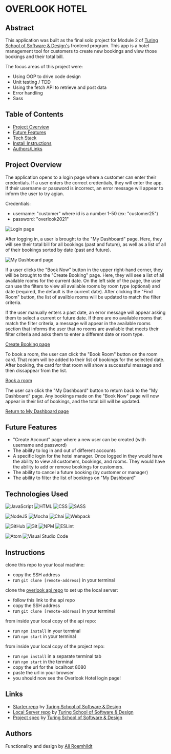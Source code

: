 # OVERLOOK HOTEL

## Abstract 
This application was built as the final solo project for Module 2 of [Turing School of Software & Design's](https://turing.edu/) frontend program. This app is a hotel management tool for customers to create new bookings and view those bookings and their total bill.

The focus areas of this project were:
- Using OOP to drive code design
- Unit testing / TDD 
- Using the fetch API to retrieve and post data
- Error handling
- Sass

## Table of Contents
- [Project Overview](#project-overview)
- [Future Features](#future-features)
- [Tech Stack](#technologies-used)
- [Install Instructions](#instructions)
- [Authors/Links](#authors)

## Project Overview
The application opens to a login page where a customer can enter their credentials. If a user enters the correct credentials, they will enter the app. If their username or password is incorrect, an error message will appear to inform the user to try agian. 

Credentials:
- username: "customer<id>" where id is a number 1-50 (ex: "customer25")
- password: "overlook2021"
  
![Login page]()

After logging in, a user is brought to the "My Dashboard" page. Here, they will see their total bill for all bookings (past and future), as well as a list of all of their bookings sorted by date (past and future).
  
![My Dashboard page]()
  
If a user clicks the "Book Now" button in the upper right-hand corner, they will be brought to the "Create Booking" page. Here, they will see a list of all available rooms for the current date. On the left side of the page, the user can use the filters to view all available rooms by room type (optional) and date (required, the default is the current date). After clicking the "Find Room" button, the list of availble rooms will be updated to match the filter criteria.
  
If the user manually enters a past date, an error message will appear asking them to select a current or future date. If there are no available rooms that match the filter criteria, a message will appear in the available rooms section that informs the user that no rooms are available that meets their filter criteria and asks them to enter a different date or room type. 
  
[Create Booking page]()
  
To book a room, the user can click the "Book Room" button on the room card. That room will be added to their list of bookings for the selected date. After booking, the card for that room will show a successful message and then dissappear from the list. 
  
[Book a room]()
  
The user can click the "My Dashboard" button to return back to the "My Dashboard" page. Any bookings made on the "Book Now" page will now appear in their list of bookings, and the total bill will be updated. 
  
[Return to My Dashboard page]()
  
## Future Features
- "Create Account" page where a new user can be created (with username and password)
- The ability to log in and out of different accounts
- A specific login for the hotel manager. Once logged in they would have the ability to view all customers, bookings, and rooms. They would have the ability to add or remove bookings for customers. 
- The ability to cancel a future booking (by customer or manager)
- The ability to filter the list of bookings on "My Dashboard"

## Technologies Used 
![JavaScript](https://img.shields.io/badge/JavaScript-F7DF1E?style=for-the-badge&logo=javascript&logoColor=black)
![HTML](https://img.shields.io/badge/HTML5-E34F26?style=for-the-badge&logo=html5&logoColor=white)
![CSS](https://img.shields.io/badge/CSS3-1572B6?style=for-the-badge&logo=css3&logoColor=white)
![SASS](https://img.shields.io/badge/Sass-CC6699?style=for-the-badge&logo=sass&logoColor=white)

![NodeJS](https://img.shields.io/badge/node.js-6DA55F?style=for-the-badge&logo=node.js&logoColor=white)
![Mocha](https://img.shields.io/badge/Mocha-8D6748?style=for-the-badge&logo=Mocha&logoColor=white)
![Chai](https://img.shields.io/badge/chai-A30701?style=for-the-badge&logo=chai&logoColor=white)
![Webpack](https://img.shields.io/badge/Webpack-8DD6F9?style=for-the-badge&logo=Webpack&logoColor=white)

![GitHub](https://img.shields.io/badge/github-%23121011.svg?style=for-the-badge&logo=github&logoColor=white)
![Git](https://img.shields.io/badge/git-%23F05033.svg?style=for-the-badge&logo=git&logoColor=white)
![NPM](https://img.shields.io/badge/NPM-%23000000.svg?style=for-the-badge&logo=npm&logoColor=white)
![ESLint](https://img.shields.io/badge/ESLint-4B3263?style=for-the-badge&logo=eslint&logoColor=white)

![Atom](https://img.shields.io/badge/Atom-%2366595C.svg?style=for-the-badge&logo=atom&logoColor=white)
![Visual Studio Code](https://img.shields.io/badge/Visual%20Studio%20Code-0078d7.svg?style=for-the-badge&logo=visual-studio-code&logoColor=white)

## Instructions
clone this repo to your local machine:
- copy the SSH address
- run ```git clone [remote-address]``` in your terminal

clone the [overlook api repo](https://github.com/turingschool-examples/overlook-api) to set up the local server:
- follow this link to the api repo
- copy the SSH address
- run ```git clone [remote-address]``` in your terminal

from inside your local copy of the api repo:
- run ```npm install``` in your terminal
- run ```npm start``` in your terminal

from inside your local copy of the project repo: 
- run ```npm install``` in a separate terminal tab
- run ```npm start``` in the terminal
- copy the url for the localhost 8080 
- paste the url in your browser
- you should now see the Overlook Hotel login page!

## Links
- [Starter repo](https://github.com/turingschool-examples/webpack-starter-kit) by [Turing School of Software & Design](https://turing.edu/)
- [Local Server repo](https://github.com/turingschool-examples/overlook-api) by [Turing School of Software & Design](https://turing.edu/)
- [Project spec](https://frontend.turing.edu/projects/overlook.html) by [Turing School of Software & Design](https://turing.edu/)

## Authors
Functionality and design by [Ali Roemhildt](https://github.com/aliroemhildt)
